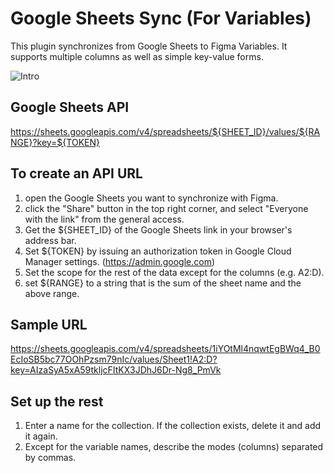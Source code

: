 # Google Sheets Sync (For Variables)

This plugin synchronizes from Google Sheets to Figma Variables. It supports multiple columns as well as simple key-value forms.

![Intro](https://github.com/seogi1004/figma-google-sheets-sync/assets/1277117/5fcdd86c-e135-46ee-b55c-c49dd53c15d7)

## Google Sheets API

https://sheets.googleapis.com/v4/spreadsheets/${SHEET_ID}/values/${RANGE}?key=${TOKEN}

## To create an API URL

1. open the Google Sheets you want to synchronize with Figma.
2. click the "Share" button in the top right corner, and select "Everyone with the link" from the general access.
3. Get the ${SHEET_ID} of the Google Sheets link in your browser's address bar.
4. Set ${TOKEN} by issuing an authorization token in Google Cloud Manager settings. (https://admin.google.com)
5. Set the scope for the rest of the data except for the columns (e.g. A2:D).
6. set ${RANGE} to a string that is the sum of the sheet name and the above range.

## Sample URL

https://sheets.googleapis.com/v4/spreadsheets/1iYOtMl4nqwtEgBWq4_B0EcIoSB5bc77OOhPzsm79nIc/values/Sheet1!A2:D?key=AIzaSyA5xA59tkljcFItKX3JDhJ6Dr-Ng8_PmVk

## Set up the rest

1. Enter a name for the collection. If the collection exists, delete it and add it again.
2. Except for the variable names, describe the modes (columns) separated by commas.
